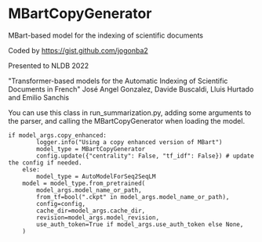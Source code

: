 # MBartCopyGenerator
MBart-based model for the indexing of scientific documents

Coded by https://gist.github.com/jogonba2

Presented to NLDB 2022

"Transformer-based models for the Automatic Indexing of Scientific Documents in French"
José Angel Gonzalez, Davide Buscaldi, Lluis Hurtado and Emilio Sanchis


You can use this class in run_summarization.py, adding some arguments to the parser, and calling the MBartCopyGenerator when loading the model.
```
if model_args.copy_enhanced:
        logger.info("Using a copy enhanced version of MBart")
        model_type = MBartCopyGenerator
        config.update({"centrality": False, "tf_idf": False}) # update the config if needed.
    else:
        model_type = AutoModelForSeq2SeqLM
    model = model_type.from_pretrained(
        model_args.model_name_or_path,
        from_tf=bool(".ckpt" in model_args.model_name_or_path),
        config=config,
        cache_dir=model_args.cache_dir,
        revision=model_args.model_revision,
        use_auth_token=True if model_args.use_auth_token else None,
    )
```
